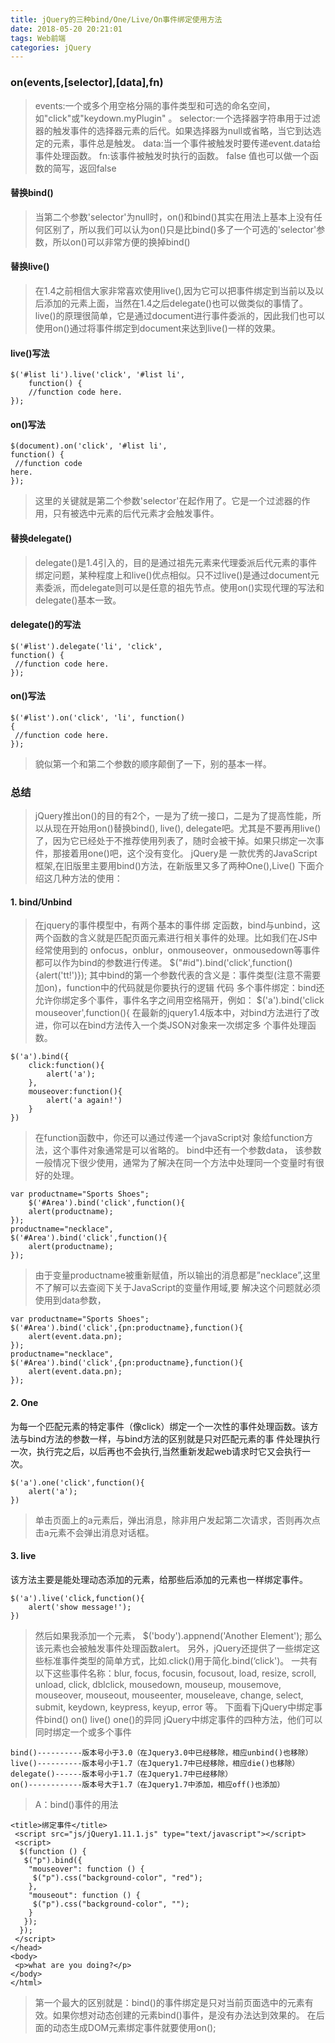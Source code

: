 ```yaml
---
title: jQuery的三种bind/One/Live/On事件绑定使用方法
date: 2018-05-20 20:21:01
tags: Web前端
categories: jQuery
---
```

### on(events,[selector],[data],fn)
> events:一个或多个用空格分隔的事件类型和可选的命名空间，如"click"或"keydown.myPlugin" 。
> selector:一个选择器字符串用于过滤器的触发事件的选择器元素的后代。如果选择器为null或省略，当它到达选定的元素，事件总是触发。
> data:当一个事件被触发时要传递event.data给事件处理函数。
> fn:该事件被触发时执行的函数。 false 值也可以做一个函数的简写，返回false

#### 替换bind()
> 当第二个参数'selector'为null时，on()和bind()其实在用法上基本上没有任何区别了，所以我们可以认为on()只是比bind()多了一个可选的'selector'参数，所以on()可以非常方便的换掉bind()

#### 替换live()
> 在1.4之前相信大家非常喜欢使用live(),因为它可以把事件绑定到当前以及以后添加的元素上面，当然在1.4之后delegate()也可以做类似的事情了。live()的原理很简单，它是通过document进行事件委派的，因此我们也可以使用on()通过将事件绑定到document来达到live()一样的效果。

#### live()写法
```
$('#list li').live('click', '#list li', 
	function() {
	//function code here.
});
```

#### on()写法
```
$(document).on('click', '#list li', 
function() {
 //function code 
here.
});
```
> 这里的关键就是第二个参数'selector'在起作用了。它是一个过滤器的作用，只有被选中元素的后代元素才会触发事件。

#### 替换delegate()
> delegate()是1.4引入的，目的是通过祖先元素来代理委派后代元素的事件绑定问题，某种程度上和live()优点相似。只不过live()是通过document元素委派，而delegate则可以是任意的祖先节点。使用on()实现代理的写法和delegate()基本一致。

#### delegate()的写法
```
$('#list').delegate('li', 'click', 
function() {
 //function code here.
});
```
#### on()写法
```
$('#list').on('click', 'li', function() 
{
 //function code here.
});
```
> 貌似第一个和第二个参数的顺序颠倒了一下，别的基本一样。

### 总结
> jQuery推出on()的目的有2个，一是为了统一接口，二是为了提高性能，所以从现在开始用on()替换bind(), 
live(), 
delegate吧。尤其是不要再用live()了，因为它已经处于不推荐使用列表了，随时会被干掉。如果只绑定一次事件，那接着用one()吧，这个没有变化。
jQuery是 一款优秀的JavaScript框架,在旧版里主要用bind()方法，在新版里又多了两种One(),Live()
>下面介绍这几种方法的使用：

#### 1. bind/Unbind
> 在jquery的事件模型中，有两个基本的事件绑 定函数，bind与unbind，这两个函数的含义就是匹配页面元素进行相关事件的处理。比如我们在JS中经常使用到的 onfocus，onblur，onmouseover，onmousedown等事件都可以作为bind的参数进行传递。
$("#id").bind('click',function(){alert('tt!')});
其中bind的第一个参数代表的含义是：事件类型(注意不需要加on)，function中的代码就是你要执行的逻辑 代码
多个事件绑定：bind还允许你绑定多个事件，事件名字之间用空格隔开，例如：
$('a').bind('click mouseover',function(){
在最新的jquery1.4版本中，对bind方法进行了改进，你可以在bind方法传入一个类JSON对象来一次绑定多 个事件处理函数。
```
$('a').bind({
	click:function(){
		alert('a');
	},
	mouseover:function(){
		alert('a again!')
	}
})
```
> 在function函数中，你还可以通过传递一个javaScript对 象给function方法，这个事件对象通常是可以省略的。
bind中还有一个参数data， 该参数一般情况下很少使用，通常为了解决在同一个方法中处理同一个变量时有很好的处理。
```
var productname="Sports Shoes";
	$('#Area').bind('click',function(){
	alert(productname);
});
productname="necklace",
$('#Area').bind('click',function(){
	alert(productname);
});
```
> 由于变量productname被重新赋值，所以输出的消息都是”necklace”,这里不了解可以去查阅下关于JavaScript的变量作用域,要 解决这个问题就必须使用到data参数，
```
var productname="Sports Shoes";
$('#Area').bind('click',{pn:productname},function(){
	alert(event.data.pn);
});
productname="necklace",
$('#Area').bind('click',{pn:productname},function(){
	alert(event.data.pn);
});
```

#### 2. One
为每一个匹配元素的特定事件（像click）绑定一个一次性的事件处理函数。该方法与bind方法的参数一样，与bind方法的区别就是只对匹配元素的事 件处理执行一次，执行完之后，以后再也不会执行,当然重新发起web请求时它又会执行一次。
```
$('a').one('click',function(){
	alert('a');
})
```
> 单击页面上的a元素后，弹出消息，除非用户发起第二次请求，否则再次点击a元素不会弹出消息对话框。

#### 3. live
该方法主要是能处理动态添加的元素，给那些后添加的元素也一样绑定事件。
```
$('a').live('click,function(){
	alert('show message!');
})
```
> 然后如果我添加一个元素，
$('body').appnend('Another Element');
那么该元素也会被触发事件处理函数alert。
另外，jQuery还提供了一些绑定这些标准事件类型的简单方式，比如.click()用于简化.bind(‘click')。
一共有以下这些事件名称：blur, focus, focusin, focusout, load, resize, scroll, unload, click, dblclick, mousedown, mouseup, mousemove, mouseover, mouseout, mouseenter, mouseleave, change, select, submit, keydown, keypress, keyup, error 等。
下面看下jQuery中绑定事件bind() on() live() one()的异同
jQuery中绑定事件的四种方法，他们可以同时绑定一个或多个事件
```
bind()----------版本号小于3.0（在Jquery3.0中已经移除，相应unbind()也移除）
live()----------版本号小于1.7（在Jquery1.7中已经移除，相应die()也移除）
delegate()------版本号小于1.7（在Jquery1.7中已经移除）
on()------------版本号大于1.7（在Jquery1.7中添加，相应off()也添加）
```

> A：bind()事件的用法
```
<title>绑定事件</title>
 <script src="js/jQuery1.11.1.js" type="text/javascript"></script>
 <script>
  $(function () {
   $("p").bind({
    "mouseover": function () {
     $("p").css("background-color", "red");
    },
    "mouseout": function () {
     $("p").css("background-color", "");
    }
   });
  });
 </script>
</head>
<body>
 <p>what are you doing?</p>
</body>
</html>
```
>第一个最大的区别就是：bind()的事件绑定是只对当前页面选中的元素有效。如果你想对动态创建的元素bind()事件，是没有办法达到效果的。
在后面的动态生成DOM元素绑定事件就要使用on();